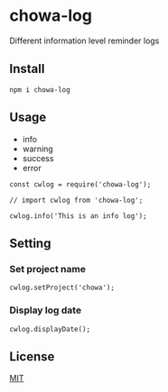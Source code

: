 # chowa-log

Different information level reminder logs

## Install

```
npm i chowa-log
```

## Usage

* info
* warning
* success
* error

```
const cwlog = require('chowa-log');

// import cwlog from 'chowa-log';

cwlog.info('This is an info log');
```

## Setting

### Set project name

```
cwlog.setProject('chowa');
```

### Display log date

```
cwlog.displayDate();
```

## License

[MIT](http://opensource.org/licenses/MIT)
